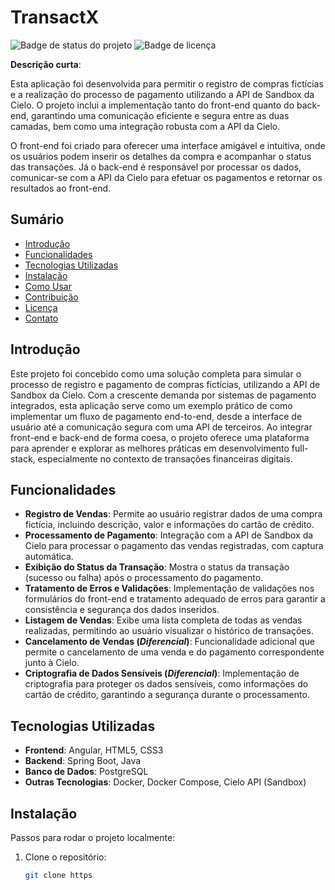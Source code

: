 # **TransactX**

![Badge de status do projeto](https://img.shields.io/badge/status-em%20desenvolvimento-yellow) ![Badge de licença](https://img.shields.io/badge/license-MIT-blue)

**Descrição curta**: 

Esta aplicação foi desenvolvida para permitir o registro de compras fictícias e a realização do processo de pagamento utilizando a API de Sandbox da Cielo. O projeto inclui a implementação tanto do front-end quanto do back-end, garantindo uma comunicação eficiente e segura entre as duas camadas, bem como uma integração robusta com a API da Cielo.

O front-end foi criado para oferecer uma interface amigável e intuitiva, onde os usuários podem inserir os detalhes da compra e acompanhar o status das transações. Já o back-end é responsável por processar os dados, comunicar-se com a API da Cielo para efetuar os pagamentos e retornar os resultados ao front-end.

## **Sumário**

- [Introdução](#introdução)
- [Funcionalidades](#funcionalidades)
- [Tecnologias Utilizadas](#tecnologias-utilizadas)
- [Instalação](#instalação)
- [Como Usar](#como-usar)
- [Contribuição](#contribuição)
- [Licença](#licença)
- [Contato](#contato)

## **Introdução**

Este projeto foi concebido como uma solução completa para simular o processo de registro e pagamento de compras fictícias, utilizando a API de Sandbox da Cielo. Com a crescente demanda por sistemas de pagamento integrados, esta aplicação serve como um exemplo prático de como implementar um fluxo de pagamento end-to-end, desde a interface de usuário até a comunicação segura com uma API de terceiros. Ao integrar front-end e back-end de forma coesa, o projeto oferece uma plataforma para aprender e explorar as melhores práticas em desenvolvimento full-stack, especialmente no contexto de transações financeiras digitais.

## **Funcionalidades**

- **Registro de Vendas**: Permite ao usuário registrar dados de uma compra fictícia, incluindo descrição, valor e informações do cartão de crédito.
- **Processamento de Pagamento**: Integração com a API de Sandbox da Cielo para processar o pagamento das vendas registradas, com captura automática.
- **Exibição do Status da Transação**: Mostra o status da transação (sucesso ou falha) após o processamento do pagamento.
- **Tratamento de Erros e Validações**: Implementação de validações nos formulários do front-end e tratamento adequado de erros para garantir a consistência e segurança dos dados inseridos.
- **Listagem de Vendas**: Exibe uma lista completa de todas as vendas realizadas, permitindo ao usuário visualizar o histórico de transações.
- **Cancelamento de Vendas (*Diferencial*)**: Funcionalidade adicional que permite o cancelamento de uma venda e do pagamento correspondente junto à Cielo.
- **Criptografia de Dados Sensíveis (*Diferencial*)**: Implementação de criptografia para proteger os dados sensíveis, como informações do cartão de crédito, garantindo a segurança durante o processamento.

## **Tecnologias Utilizadas**

- **Frontend**: Angular, HTML5, CSS3
- **Backend**: Spring Boot, Java
- **Banco de Dados**: PostgreSQL
- **Outras Tecnologias**: Docker, Docker Compose, Cielo API (Sandbox)

## **Instalação**

Passos para rodar o projeto localmente:

1. Clone o repositório:
    ```bash
    git clone https
